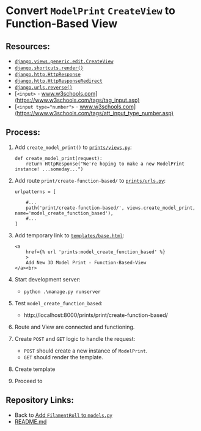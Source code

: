 # Convert `ModelPrint` `CreateView` to Function-Based View

## Resources:
* [`django.views.generic.edit.CreateView`](https://docs.djangoproject.com/en/4.1/ref/class-based-views/generic-editing/#django.views.generic.edit.CreateView)
* [`django.shortcuts.render()`](https://docs.djangoproject.com/en/4.1/topics/http/shortcuts/#django.shortcuts.render)
* [`django.http.HttpResponse`](https://docs.djangoproject.com/en/4.1/ref/request-response/#django.http.HttpResponse)
* [`django.http.HttpResponseRedirect`](https://docs.djangoproject.com/en/4.1/ref/request-response/#django.http.HttpResponseRedirect)
* [`django.urls.reverse()`](https://docs.djangoproject.com/en/4.1/ref/urlresolvers/#django.urls.reverse)
* [`<input>` - www.w3schools.com](https://www.w3schools.com/tags/tag_input.asp)
* [`<input type="number">` - www.w3schools.com](https://www.w3schools.com/tags/att_input_type_number.asp)

## Process:

1. Add `create_model_print()` to [`prints/views.py`](../prints/views.py):
    ```
    def create_model_print(request):
        return HttpResponse("We're hoping to make a new ModelPrint instance! ...someday...")
    ```

1. Add route `print/create-function-based/` to [`prints/urls.py`](../prints/urls.py):
    ```
    urlpatterns = [

        #...
        path('print/create-function-based/', views.create_model_print, name='model_create_function_based'),
        #...
    ]
    ```

1. Add temporary link to [`templates/base.html`](../templates/base.html):
    ```
    <a
        href={% url 'prints:model_create_function_based' %}
        >
        Add New 3D Model Print - Function-Based-View
    </a><br>
    ```

1. Start development server:
    * `python .\manage.py runserver`

1. Test `model_create_function_based`:
    * http://localhost:8000/prints/print/create-function-based/

1. Route and View are connected and functioning.

1. Create `POST` and `GET` logic to handle the request:
    * `POST` should create a new instance of `ModelPrint`.
    * `GET` should render the template.

1. Create template []()



1. Proceed to []()

## Repository Links:
* Back to [Add `FilamentRoll` to `models.py`](./14_add_filament_roll_to_models.md)
* [README.md](../README.md)